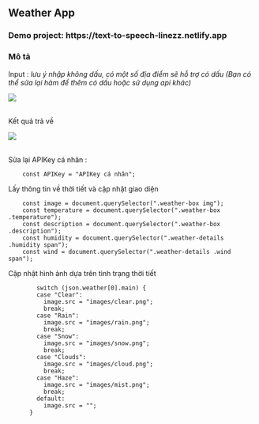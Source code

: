 <h2>Weather App</h2>
        <h3>Demo project: https://text-to-speech-linezz.netlify.app</h3>
        <h3>Mô tả</h3>
        <p>Input : <i>lưu ý nhập không dấu, có một số địa điểm sẽ hỗ trợ có dấu (Bạn có thể sửa lại hàm để thêm có dấu hoặc sử dụng api khác)</i></p>
        <img src= "https://github.com/user-attachments/assets/a4951d85-f3eb-44c4-9562-d945e15e7e9e"/> 
        <br>
        <br>    
        <p>Kết quả trả về </p>
        <img src="https://github.com/user-attachments/assets/7dc33c4a-4585-4443-a3fb-20e0ea910a95"/>
        <br>
        <br>
        <p>Sửa lại APIKey cá nhân :</p>

        const APIKey = "APIKey cá nhân";

 <p>Lấy thông tin về thời tiết và cập nhật giao diện</p>

        const image = document.querySelector(".weather-box img");
        const temperature = document.querySelector(".weather-box .temperature");
        const description = document.querySelector(".weather-box .description");
        const humidity = document.querySelector(".weather-details .humidity span");
        const wind = document.querySelector(".weather-details .wind span");
<p>Cập nhật hình ảnh dựa trên tình trạng thời tiết</p>

            switch (json.weather[0].main) {
            case "Clear":
              image.src = "images/clear.png";
              break;
            case "Rain":
              image.src = "images/rain.png";
              break;
            case "Snow":
              image.src = "images/snow.png";
              break;
            case "Clouds":
              image.src = "images/cloud.png";
              break;
            case "Haze":
              image.src = "images/mist.png";
              break;
            default:
              image.src = "";
          }


